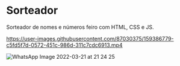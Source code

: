 # Sorteador
Sorteador de nomes e números feiro com HTML, CSS e JS.

https://user-images.githubusercontent.com/87030375/159386779-c5fd5f7d-0572-451c-986d-311c7cdc6913.mp4

![WhatsApp Image 2022-03-21 at 21 24 25](https://user-images.githubusercontent.com/87030375/159386791-762beee4-6d97-4744-b19e-ce495404968e.jpeg)
